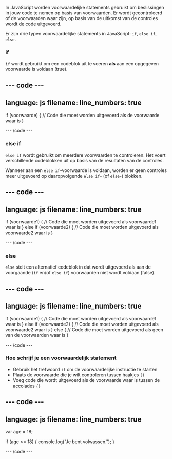 In JavaScript worden voorwaardelijke statements gebruikt om beslissingen in jouw code te nemen op basis van voorwaarden. Er wordt gecontroleerd of de voorwaarden waar zijn, op basis van de uitkomst van de controles wordt de code uitgevoerd.

Er zijn drie typen voorwaardelijke statements in JavaScript:
`if`, `else if`, `else`.

### if

`if` wordt gebruikt om een codeblok uit te voeren **als** aan een opgegeven voorwaarde is voldaan (true).

## --- code ---

language: js
filename:
line_numbers: true
-------------------------------------------------------

if (voorwaarde) {
// Code die moet worden uitgevoerd als de voorwaarde waar is
}

\--- /code ---

### else if

`else if` wordt gebruikt om meerdere voorwaarden te controleren. Het voert verschillende codeblokken uit op basis van de resultaten van de controles.

Wanneer aan een `else if`-voorwaarde is voldaan, worden er geen controles meer uitgevoerd op daaropvolgende `else if`- (of `else`-) blokken.

## --- code ---

language: js
filename:
line_numbers: true
-------------------------------------------------------

if (voorwaarde1) {
// Code die moet worden uitgevoerd als voorwaarde1 waar is
} else if (voorwaarde2) {
// Code die moet worden uitgevoerd als voorwaarde2 waar is
}

\--- /code ---

### else

`else` stelt een alternatief codeblok in dat wordt uitgevoerd als aan de voorgaande (`if` en/of `else if`) voorwaarden niet wordt voldaan (false).

## --- code ---

language: js
filename:
line_numbers: true
-------------------------------------------------------

if (voorwaarde1) {
// Code die moet worden uitgevoerd als voorwaarde1 waar is
} else if (voorwaarde2) {
// Code die moet worden uitgevoerd als voorwaarde2 waar is
} else {
// Code die moet worden uitgevoerd als geen van de voorwaarden waar is
}

\--- /code ---

### Hoe schrijf je een voorwaardelijk statement

- Gebruik het trefwoord `if` om de voorwaardelijke instructie te starten
- Plaats de voorwaarde die je wilt controleren tussen haakjes `()`
- Voeg code die wordt uitgevoerd als de voorwaarde waar is tussen de accolades `{}`

## --- code ---

language: js
filename:
line_numbers: true
-------------------------------------------------------

var age = 18;

if (age >= 18) {
console.log("Je bent volwassen.");
}

\--- /code ---


